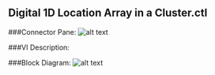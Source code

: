## **Digital 1D Location Array in a Cluster.ctl**
###Connector Pane:
![alt text](/Instrument%20Control/Digital/SubVIs/Digital%201D%20Location%20Array%20in%20a%20Cluster.ctlc.png "Digital 1D Location Array in a Cluster.ctl connector pane")

###VI Description:


###Block Diagram:
![alt text](/Instrument%20Control/Digital/SubVIs/Digital%201D%20Location%20Array%20in%20a%20Cluster.ctld.png "Digital 1D Location Array in a Cluster.ctl block diagram")
